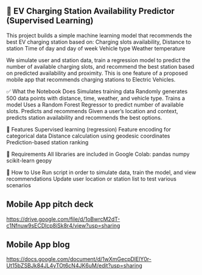 ## 🚗 EV Charging Station Availability Predictor (Supervised Learning)

This project builds a simple machine learning model that recommends the best EV charging station based on:
Charging slots availability,
Distance to station
Time of day and day of week
Vehicle type
Weather temperature


We simulate user and station data, train a regression model to predict the number of available charging slots, and recommend the best station based on predicted availability and proximity.
This is one feature of a proposed mobile app that recommends charging stations to Electric Vehicles. 


✅ What the Notebook Does
Simulates training data
 Randomly generates 500 data points with distance, time, weather, and vehicle type.
Trains a model
 Uses a Random Forest Regressor to predict number of available slots.
Predicts and recommends
 Given a user’s location and context, predicts station availability and recommends the best options.

📌 Features
Supervised learning (regression)
Feature encoding for categorical data
Distance calculation using geodesic coordinates
Prediction-based station ranking

🔧 Requirements
All libraries are included in Google Colab:
pandas
numpy
scikit-learn
geopy


🚀 How to Use
Run script in order to simulate data, train the model, and view recommendations
Update user location or station list to test various scenarios


## Mobile App pitch deck
https://drive.google.com/file/d/1oBwrcM2dT-c1Nfnuw9sECDlcp8iSk8r4/view?usp=sharing


## Mobile App blog

https://docs.google.com/document/d/1wXmGecpDlElY0r-Ut15bZSBJk84JL4yTOt6cN4JK6uM/edit?usp=sharing

